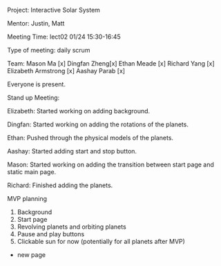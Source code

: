 Project: Interactive Solar System

Mentor: Justin, Matt

Meeting Time: lect02 01/24 15:30-16:45

Type of meeting: daily scrum

Team: Mason Ma [x] Dingfan Zheng[x] Ethan Meade [x] Richard Yang [x] Elizabeth Armstrong [x] Aashay Parab [x]

Everyone is present.

Stand up Meeting:

Elizabeth: Started working on adding background.

Dingfan: Started working on adding the rotations of the planets.

Ethan: Pushed through the physical models of the planets.

Aashay: Started adding start and stop button.

Mason: Started working on adding the transition between start page and static main page.

Richard: Finished adding the planets.


MVP planning
1. Background
2. Start page
3. Revolving planets and orbiting planets
4. Pause and play buttons
5. Clickable sun for now (potentially for all planets after MVP)
  - new page
